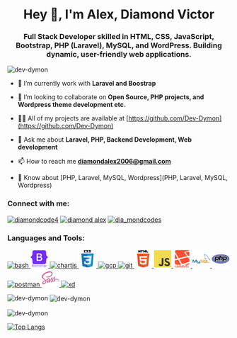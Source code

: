 <h1 align="center">Hey 👋, I'm Alex, Diamond Victor</h1>
<h3 align="center">Full Stack Developer skilled in HTML, CSS, JavaScript, Bootstrap, PHP (Laravel), MySQL, and WordPress. Building dynamic, user-friendly web applications.</h3>

<p align="left"> <img src="https://komarev.com/ghpvc/?username=dev-dymon&label=Profile%20views&color=0e75b6&style=flat" alt="dev-dymon" /> </p>

- 🌱 I’m currently work with **Laravel and Boostrap**

- 👯 I’m looking to collaborate on **Open Source, PHP projects, and Wordpress theme development etc.**

- 👨‍💻 All of my projects are available at [https://github.com/Dev-Dymon](https://github.com/Dev-Dymon)

- 💬 Ask me about **Laravel, PHP, Backend Development, Web development**

- 📫 How to reach me **diamondalex2006@gmail.com**

- 📄 Know about [PHP, Laravel, MySQL, Wordpress](PHP, Laravel, MySQL, Wordpress)

<h3 align="left">Connect with me:</h3>
<p align="left">
<a href="https://twitter.com/diamondcode4" target="blank"><img align="center" src="https://raw.githubusercontent.com/rahuldkjain/github-profile-readme-generator/master/src/images/icons/Social/twitter.svg" alt="diamondcode4" height="30" width="40" /></a>
<a href="https://fb.com/diamond alex" target="blank"><img align="center" src="https://raw.githubusercontent.com/rahuldkjain/github-profile-readme-generator/master/src/images/icons/Social/facebook.svg" alt="diamond alex" height="30" width="40" /></a>
<a href="https://instagram.com/dia_mondcodes" target="blank"><img align="center" src="https://raw.githubusercontent.com/rahuldkjain/github-profile-readme-generator/master/src/images/icons/Social/instagram.svg" alt="dia_mondcodes" height="30" width="40" /></a>
</p>

<h3 align="left">Languages and Tools:</h3>
<p align="left"> <a href="https://www.gnu.org/software/bash/" target="_blank" rel="noreferrer"> <img src="https://www.vectorlogo.zone/logos/gnu_bash/gnu_bash-icon.svg" alt="bash" width="40" height="40"/> </a> <a href="https://getbootstrap.com" target="_blank" rel="noreferrer"> <img src="https://raw.githubusercontent.com/devicons/devicon/master/icons/bootstrap/bootstrap-plain-wordmark.svg" alt="bootstrap" width="40" height="40"/> </a> <a href="https://www.chartjs.org" target="_blank" rel="noreferrer"> <img src="https://www.chartjs.org/media/logo-title.svg" alt="chartjs" width="40" height="40"/> </a> <a href="https://www.w3schools.com/css/" target="_blank" rel="noreferrer"> <img src="https://raw.githubusercontent.com/devicons/devicon/master/icons/css3/css3-original-wordmark.svg" alt="css3" width="40" height="40"/> </a> <a href="https://cloud.google.com" target="_blank" rel="noreferrer"> <img src="https://www.vectorlogo.zone/logos/google_cloud/google_cloud-icon.svg" alt="gcp" width="40" height="40"/> </a> <a href="https://git-scm.com/" target="_blank" rel="noreferrer"> <img src="https://www.vectorlogo.zone/logos/git-scm/git-scm-icon.svg" alt="git" width="40" height="40"/> </a> <a href="https://www.w3.org/html/" target="_blank" rel="noreferrer"> <img src="https://raw.githubusercontent.com/devicons/devicon/master/icons/html5/html5-original-wordmark.svg" alt="html5" width="40" height="40"/> </a> <a href="https://developer.mozilla.org/en-US/docs/Web/JavaScript" target="_blank" rel="noreferrer"> <img src="https://raw.githubusercontent.com/devicons/devicon/master/icons/javascript/javascript-original.svg" alt="javascript" width="40" height="40"/> </a> <a href="https://laravel.com/" target="_blank" rel="noreferrer"> <img src="https://raw.githubusercontent.com/devicons/devicon/master/icons/laravel/laravel-plain-wordmark.svg" alt="laravel" width="40" height="40"/> </a> <a href="https://www.mysql.com/" target="_blank" rel="noreferrer"> <img src="https://raw.githubusercontent.com/devicons/devicon/master/icons/mysql/mysql-original-wordmark.svg" alt="mysql" width="40" height="40"/> </a> <a href="https://www.php.net" target="_blank" rel="noreferrer"> <img src="https://raw.githubusercontent.com/devicons/devicon/master/icons/php/php-original.svg" alt="php" width="40" height="40"/> </a> <a href="https://postman.com" target="_blank" rel="noreferrer"> <img src="https://www.vectorlogo.zone/logos/getpostman/getpostman-icon.svg" alt="postman" width="40" height="40"/> </a> <a href="https://sass-lang.com" target="_blank" rel="noreferrer"> <img src="https://raw.githubusercontent.com/devicons/devicon/master/icons/sass/sass-original.svg" alt="sass" width="40" height="40"/> </a> <a href="https://www.adobe.com/products/xd.html" target="_blank" rel="noreferrer"> <img src="https://cdn.worldvectorlogo.com/logos/adobe-xd.svg" alt="xd" width="40" height="40"/> </a> </p>

<p><img align="left" src="https://github-readme-stats.vercel.app/api/top-langs?username=dev-dymon&show_icons=true&locale=en&layout=compact" alt="dev-dymon" /></p>

<p>&nbsp;<img align="center" src="https://github-readme-stats.vercel.app/api?username=dev-dymon&show_icons=true&locale=en" alt="dev-dymon" /></p>

<p><img align="center" src="https://github-readme-streak-stats.herokuapp.com/?user=dev-dymon&" alt="dev-dymon" /></p>

[![Top Langs](https://github-readme-stats-git-masterrstaa-rickstaa.vercel.app/api/top-langs/?username=Dev-Dymon)](https://github.com/Dev-Dymon/Dev-Dymon)

